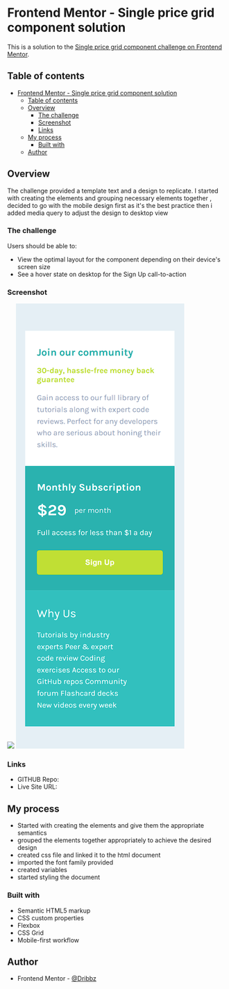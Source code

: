 # Frontend Mentor - Single price grid component solution

This is a solution to the [Single price grid component challenge on Frontend Mentor](https://www.frontendmentor.io/challenges/single-price-grid-component-5ce41129d0ff452fec5abbbc).

## Table of contents

- [Frontend Mentor - Single price grid component solution](#frontend-mentor---single-price-grid-component-solution)
  - [Table of contents](#table-of-contents)
  - [Overview](#overview)
    - [The challenge](#the-challenge)
    - [Screenshot](#screenshot)
    - [Links](#links)
  - [My process](#my-process)
    - [Built with](#built-with)
  - [Author](#author)

## Overview

The challenge provided a template text and a design to replicate.
I started with creating the elements and grouping necessary elements together , decided to go with the mobile design first as it's the best practice then i added media query to adjust the design to desktop view

### The challenge

Users should be able to:

- View the optimal layout for the component depending on their device's screen size
- See a hover state on desktop for the Sign Up call-to-action

### Screenshot

![](../single-price-grid-component/desktop-ss.png)
![](./mobile-ss.png)

### Links

- GITHUB Repo: [](https://github.com/Dribbz/single-price-grid-component)
- Live Site URL: [](https://magnificent-centaur-d9429b.netlify.app/)

## My process

- Started with creating the elements and give them the appropriate semantics
- grouped the elements together appropriately to achieve the desired design
- created css file and linked it to the html document
- imported the font family provided
- created variables
- started styling the document

### Built with

- Semantic HTML5 markup
- CSS custom properties
- Flexbox
- CSS Grid
- Mobile-first workflow

## Author

- Frontend Mentor - [@Dribbz](https://www.frontendmentor.io/profile/Dribbz)
